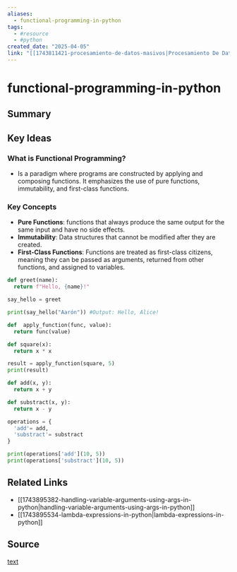 ```yaml
---
aliases:
  - functional-programming-in-python
tags:
  - #resource
  - #python
created_date: "2025-04-05"
link: "[[1743811421-procesamiento-de-datos-masivos|Procesamiento De Datos Masivos]]"
---
```


# functional-programming-in-python

## Summary


## Key Ideas

### What is Functional Programming?

- Is a paradigm where programs are constructed by applying and composing functions. It emphasizes the use of pure functions, immutability, and first-class functions.

### Key Concepts

- **Pure Functions**: functions that always produce the same output for the same input and have no side effects.
- **Immutability**: Data structures that cannot be modified after they are created.
- **First-Class Functions**: Functions are treated as first-class citizens, meaning they can be passed as arguments, returned from other functions, and assigned to variables.

```python {Assign functions to variables}
def greet(name):
  return f"Hello, {name}!"

say_hello = greet

print(say_hello("Aarón")) #Output: Hello, Alice!
```

```python {Pasing functions as arguments}
def  apply_function(func, value):
  return func(value)

def square(x):
  return x * x

result = apply_function(square, 5)
print(result)
```

```python {Storing functions in data structures}
def add(x, y):
  return x + y

def substract(x, y):
  return x - y

operations = {
  'add'= add,
  'substract'= substract
}

print(operations['add'](10, 5))
print(operations['substract'](10, 5))
```

## Related Links
- [[1743895382-handling-variable-arguments-using-args-in-python|handling-variable-arguments-using-args-in-python]]
- [[1743895534-lambda-expressions-in-python|lambda-expressions-in-python]]


## Source
[text](url) 

